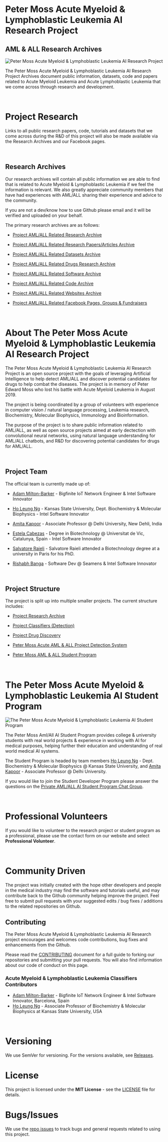 # Peter Moss Acute Myeloid & Lymphoblastic Leukemia AI Research Project

## AML & ALL Research Archives

![Peter Moss Acute Myeloid & Lymphoblastic Leukemia AI Research Project](https://www.PeterMossAmlAllResearch.com/media/images/banner.png)

The Peter Moss Acute Myeloid & Lymphoblastic Leukemia AI Research Project Archives document public information, datasets, code and papers related to Acute Myeloid Leukemia and Acute Lymphoblastic Leukemia that we come across through research and development.

&nbsp;

# Project Research

Links to all public research papers, code, tutorials and datasets that we come across during the R&D of this project will also be made available via the Research Archives and our Facebook pages.

&nbsp;

## Research Archives

Our research archives will contain all public information we are able to find that is related to Acute Myeloid & Lymphoblastic Leukemia if we feel the information is relevant. We also greatly appreciate community members that have had experiences with AML/ALL sharing their experience and advice to the community.

If you are not a dev/know how to use Github please email and it will be verified and uploaded on your behalf.

The primary research archives are as follows:

- [Project AML/ALL Related Research Archive](https://github.com/AMLResearchProject/AML-ALL-Research-Archivetree/master/Leukemia/ "Project Leukemia Research Archive")

- [Project AML/ALL Related Research Papers/Articles Archive](https://github.com/AMLResearchProject/AML-ALL-Research-Archivetree/master/Papers-Articles/ "Project AML/ALL Related Research Papers/Articles Archive")

- [Project AML/ALL Related Datasets Archive](https://github.com/AMLResearchProject/AML-ALL-Research-Archive/tree/master/Datasets/ "Project AML/ALL Related Datasets Archive")

- [Project AML/ALL Related Drugs Research Archive](https://github.com/AMLResearchProject/AML-ALL-Research-Archive/tree/master/Drugs/ "Project AML/ALL Related Drugs Research Archive")

- [Project AML/ALL Related Software Archive](https://github.com/AMLResearchProject/AML-ALL-Research-Archive/tree/master/Software/ "Project AML/ALL Related Software Archive")

- [Project AML/ALL Related Code Archive](https://github.com/AMLResearchProject/AML-ALL-Research-Archive/tree/master/Code/ "Project AML/ALL Related Code Archive")

- [Project AML/ALL Related Websites Archive](https://github.com/AMLResearchProject/AML-ALL-Research-Archive/tree/master/Websites/ "Project AML/ALL Related Websites Archive")

- [Project AML/ALL Related Facebook Pages, Groups & Fundraisers](https://github.com/AMLResearchProject/AML-ALL-Research-Archive/tree/master/Facebook/ "Project AML/ALL Related Facebook Pages, Groups & Fundraisers")

&nbsp;

# About The Peter Moss Acute Myeloid & Lymphoblastic Leukemia AI Research Project

The Peter Moss Acute Myeloid & Lymphoblastic Leukemia AI Research Project is an open source project with the goals of leveraging Artificial Intelligence to help detect AML/ALL and discover potential candidates for drugs to help combat the diseases. The project is in memory of Peter Edward Moss who lost his battle with Acute Myeloid Leukemia in August 2019.

The project is being coordinated by a group of volunteers with experience in computer vision / natural language processing, Leukemia research, Biochemistry, Molecular Biophysics, Immunology and Bioinformation.

The purpose of the project is to share public information related to AML/ALL, as well as open source projects aimed at early dectection with convolutional neural networks, using natural language understanding for AML/ALL chatbots, and R&D for discovering potential candidates for drugs for AML/ALL.

&nbsp;

## Project Team

The official team is currently made up of:

- [Adam Milton-Barker](https://www.petermossamlallresearch.com/team/adam-milton-barker/profile "Adam Milton-Barker") - Bigfinite IoT Network Engineer & Intel Software Innovator

- [Ho Leung Ng](https://www.petermossamlallresearch.com/team/ho-leung-ng/profile "Ho  Leung Ng") - Kansas State University, Dept. Biochemistry & Molecular Biophysics - Intel Software Innovator

- [Amita Kapoor](https://www.petermossamlallresearch.com/team/amita-kapoor/profile "Amita Kapoor") - Associate Professor @ Delhi University, New Dehli, India

- [Estela Cabezas](https://www.petermossamlallresearch.com/team/estela-cabezas/profile "Estela Cabezas") - Degree in Biotechnology @ Universitat de Vic, Catalunya, Spain - Intel Software Innovator

- [Salvatore Raieli​](https://www.petermossamlallresearch.com/team/salvatore-raieli/profile "Salvatore Raieli​") - Salvatore Raieli attended a Biotechnology degree at a university in Paris for his PhD.

- [Rishabh Banga](https://www.petermossamlallresearch.com/team/rishabh-banga/profile "Rishabh Banga")​ - Software Dev @ Seamens & Intel Software Innovator

&nbsp;

## Project Structure

The project is split up into multiple smaller projects. The current structure includes:

- [Project Research Archive](https://github.com/AMLResearchProject/AML-ALL-Research-Archive "Project Research Archive")

- [Project Classifiers (Detection)](https://github.com/AMLResearchProject/AML-ALL-Classifiers "Project Classifiers (Detection)")

- [Project Drug Discovery](https://github.com/AMLResearchProject/AML-ALL-Drug-Discovery "Project Drug Discovery")

- [Peter Moss Acute AML & ALL Project Detection System](https://github.com/AMLResearchProject/AML-ALL-Detection-System "Peter Moss AML & ALL Project Detection System")

- [Peter Moss AML & ALL Student Program](https://github.com/AMLResearchProject/AML-ALL-AI-Student-Program "Peter Moss AML & ALL Student Program")

&nbsp;

# The Peter Moss Acute Myeloid & Lymphoblastic Leukemia AI Student Program

![The Peter Moss Acute Myeloid & Lymphoblastic Leukemia AI Student Program](https://www.petermossamlallresearch.com/media/images/Student-Page-Banner.png)

The Peter Moss Aml/All AI Student Program​ provides college & university students with real world projects & experience in working with AI for medical purposes, helping further their education and understanding of real world medical AI systems.

The Student Program is headed by team members [Ho Leung Ng](https://www.petermossamlallresearch.com/team/ho-leung-ng/profile "Ho  Leung Ng")​ - Dept. Biochemistry & Molecular Biophysics @ Kansas State University, and [Amita Kapoor](https://www.petermossamlallresearch.com/team/amita-kapoor/profile "Amita Kapoor")​ - Associate Professor @ Delhi University.

If you would like to join the Student Developer Program please answer the questions on the [Private AML/ALL AI Student Program Chat Group​](https://www.facebook.com/groups/AmlAllPrivateStudentAiProgram "Private AML/ALL AI Student Program Chat Group​").

&nbsp;

# Professional Volunteers

If you would like to volunteer to the research project or student program as a professional, please use the contact form on our website and select **Professional Volunteer**.

&nbsp;

# Community Driven

The project was initially created with the hope other developers and people in the medical industry may find the software and tutorials useful, and may contribute back to the Github community helping improve the project. Feel free to submit pull requests with your suggested edits / bug fixes / additions to the related repositories on Github.

## Contributing

The Peter Moss Acute Myeloid & Lymphoblastic Leukemia AI Research project encourages and welcomes code contributions, bug fixes and enhancements from the Github.

Please read the [CONTRIBUTING](https://github.com/AMLResearchProject/AML-ALL-Classifiers/blob/master/CONTRIBUTING.md "CONTRIBUTING") document for a full guide to forking our repositories and submitting your pull requests. You will also find information about our code of conduct on this page.

### Acute Myeloid & Lymphoblastic Leukemia Classifiers Contributors

- [Adam Milton-Barker](https://www.petermossamlallresearch.com/team/adam-milton-barker/profile "Adam Milton-Barker") - Bigfinite IoT Network Engineer & Intel Software Innovator, Barcelona, Spain
- [Ho Leung Ng](https://www.petermossamlallresearch.com/team/ho-leung-ng/profile "Ho Leung Ng") - Associate Professor of Biochemistry & Molecular Biophysics at Kansas State University, USA

&nbsp;

# Versioning

We use SemVer for versioning. For the versions available, see [Releases](https://github.com/AMLResearchProject/AML-ALL-Classifiers/releases "Releases").

# License

This project is licensed under the **MIT License** - see the [LICENSE](https://github.com/AMLResearchProject/AML-ALL-Classifiers/blob/master/LICENSE "LICENSE") file for details.

# Bugs/Issues

We use the [repo issues](https://github.com/AMLResearchProject/AML-ALL-Classifiers/issues "repo issues") to track bugs and general requests related to using this project.
